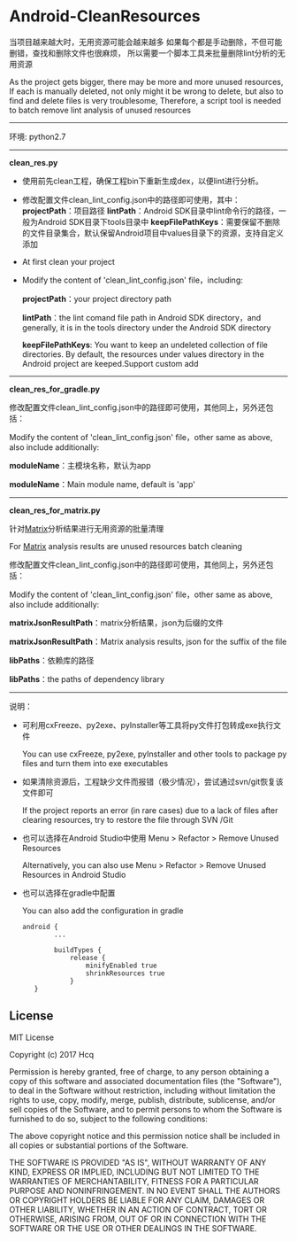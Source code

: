 # Android-CleanResources

当项目越来越大时，无用资源可能会越来越多
如果每个都是手动删除，不但可能删错，查找和删除文件也很麻烦，
所以需要一个脚本工具来批量删除lint分析的无用资源

As the project gets bigger, there may be more and more unused resources,
If each is manually deleted, not only might it be wrong to delete, but also to find and delete files is very troublesome,
Therefore, a script tool is needed to batch remove lint analysis of unused resources

- - -

环境: python2.7

- - -

**clean_res.py**

- 使用前先clean工程，确保工程bin下重新生成dex，以便lint进行分析。
- 修改配置文件clean_lint_config.json中的路径即可使用，其中：
     **projectPath**：项目路径
     **lintPath**：Android SDK目录中lint命令行的路径，一般为Android SDK目录下tools目录中
     **keepFilePathKeys**：需要保留不删除的文件目录集合，默认保留Android项目中values目录下的资源，支持自定义添加

- At first clean your project
- Modify the content of 'clean_lint_config.json' file，including:

     **projectPath**：your project directory path

     **lintPath**：the lint comand file path in Android SDK directory，and generally, it is in the tools directory under the Android SDK directory

     **keepFilePathKeys**: You want to keep an undeleted collection of file directories.
     By default, the resources under values directory in the Android project are keeped.Support custom add

- - -

**clean_res_for_gradle.py**

修改配置文件clean_lint_config.json中的路径即可使用，其他同上，另外还包括：

Modify the content of 'clean_lint_config.json' file，other same as above, also include additionally:

**moduleName**：主模块名称，默认为app

**moduleName**：Main module name, default is 'app'

- - -

**clean_res_for_matrix.py**

针对[Matrix](https://github.com/Tencent/matrix "Matrix")分析结果进行无用资源的批量清理

For [Matrix](https://github.com/Tencent/matrix "Matrix") analysis results are unused resources batch cleaning

修改配置文件clean_lint_config.json中的路径即可使用，其他同上，另外还包括：

Modify the content of 'clean_lint_config.json' file，other same as above, also include additionally:

**matrixJsonResultPath**：matrix分析结果，json为后缀的文件

**matrixJsonResultPath**：Matrix analysis results, json for the suffix of the file

**libPaths**：依赖库的路径

**libPaths**：the paths of dependency library

- - -

说明：
- 可利用cxFreeze、py2exe、pyInstaller等工具将py文件打包转成exe执行文件

	You can use cxFreeze, py2exe, pyInstaller and other tools to package py files and turn them into exe executables
- 如果清除资源后，工程缺少文件而报错（极少情况），尝试通过svn/git恢复该文件即可

	If the project reports an error (in rare cases) due to a lack of files after clearing resources, try to restore the file through SVN /Git
- 也可以选择在Android Studio中使用 Menu > Refactor > Remove Unused Resources

	Alternatively, you can also use Menu > Refactor > Remove Unused Resources in Android Studio
- 也可以选择在gradle中配置

	You can also add the configuration in gradle
	```
    android {
            ...

            buildTypes {
                release {
                    minifyEnabled true
                    shrinkResources true
                }
       }
    ```

## License

MIT License

Copyright (c) 2017 Hcq

Permission is hereby granted, free of charge, to any person obtaining a copy
of this software and associated documentation files (the "Software"), to deal
in the Software without restriction, including without limitation the rights
to use, copy, modify, merge, publish, distribute, sublicense, and/or sell
copies of the Software, and to permit persons to whom the Software is
furnished to do so, subject to the following conditions:

The above copyright notice and this permission notice shall be included in all
copies or substantial portions of the Software.

THE SOFTWARE IS PROVIDED "AS IS", WITHOUT WARRANTY OF ANY KIND, EXPRESS OR
IMPLIED, INCLUDING BUT NOT LIMITED TO THE WARRANTIES OF MERCHANTABILITY,
FITNESS FOR A PARTICULAR PURPOSE AND NONINFRINGEMENT. IN NO EVENT SHALL THE
AUTHORS OR COPYRIGHT HOLDERS BE LIABLE FOR ANY CLAIM, DAMAGES OR OTHER
LIABILITY, WHETHER IN AN ACTION OF CONTRACT, TORT OR OTHERWISE, ARISING FROM,
OUT OF OR IN CONNECTION WITH THE SOFTWARE OR THE USE OR OTHER DEALINGS IN THE
SOFTWARE.
